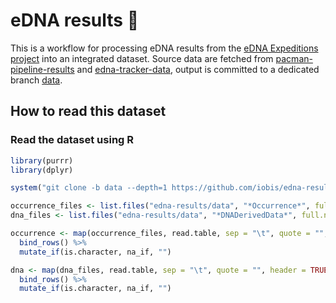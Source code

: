 # eDNA results :tropical_fish:

This is a workflow for processing eDNA results from the [eDNA Expeditions project](https://www.unesco.org/en/edna-expeditions) into an integrated dataset. Source data are fetched from [pacman-pipeline-results](https://github.com/iobis/pacman-pipeline-results) and [edna-tracker-data](https://github.com/iobis/edna-tracker-data), output is committed to a dedicated branch [data](https://github.com/iobis/edna-results/tree/data/data).

## How to read this dataset

### Read the dataset using R

```r
library(purrr)
library(dplyr)

system("git clone -b data --depth=1 https://github.com/iobis/edna-results.git")

occurrence_files <- list.files("edna-results/data", "*Occurrence*", full.names = TRUE)
dna_files <- list.files("edna-results/data", "*DNADerivedData*", full.names = TRUE)

occurrence <- map(occurrence_files, read.table, sep = "\t", quote = "", header = TRUE) %>%
  bind_rows() %>%
  mutate_if(is.character, na_if, "")

dna <- map(dna_files, read.table, sep = "\t", quote = "", header = TRUE) %>%
  bind_rows() %>%
  mutate_if(is.character, na_if, "")
```